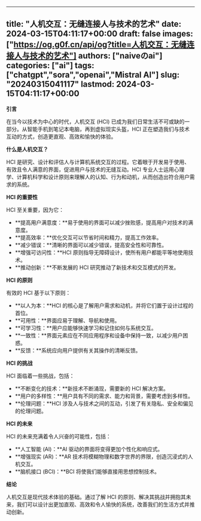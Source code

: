 
---
title: "人机交互：无缝连接人与技术的艺术"
date: 2024-03-15T04:11:17+00:00
draft: false
images: ["https://og.g0f.cn/api/og?title=人机交互：无缝连接人与技术的艺术"]
authors: ["naiveのai"]
categories: ["ai"]
tags: ["chatgpt","sora","openai","Mistral AI"]
slug: "20240315041117"
lastmod: 2024-03-15T04:11:17+00:00
---
**引言**

在当今以技术为中心的时代，人机交互 (HCI) 已成为我们日常生活不可或缺的一部分。从智能手机到笔记本电脑，再到虚拟现实头盔，HCI 正在塑造我们与技术互动的方式，创造更直观、高效和愉快的体验。

**什么是人机交互？**

HCI 是研究、设计和评估人与计算机系统交互的过程。它着眼于开发易于使用、有效且令人满意的界面，促进用户与技术的无缝互动。HCI 专业人士运用心理学、计算机科学和设计原则来理解人的认知、行为和动机，从而创造出符合用户需求的系统。

**HCI 的重要性**

HCI 至关重要，因为它：

* **提高用户满意度：**易于使用的界面可以减少挫败感，提高用户对技术的满意度。
* **提高效率：**优化交互可以节省时间和精力，提高工作效率。
* **减少错误：**清晰的界面可以减少错误，提高安全性和可靠性。
* **增强可访问性：**HCI 原则指导无障碍设计，使所有用户都能平等地使用技术。
* **推动创新：**不断发展的 HCI 研究推动了新技术和交互模式的开发。

**HCI 的原则**

有效的 HCI 基于以下原则：

* **以人为本：**HCI 的核心是了解用户需求和动机，并将它们置于设计过程的首位。
* **可用性：**界面应易于理解、导航和使用。
* **可学习性：**用户应能够快速学习和记住如何与系统交互。
* **一致性：**界面元素应在不同应用程序和设备中保持一致，以减少用户困惑。
* **反馈：**系统应向用户提供有关其操作的清晰反馈。

**HCI 的挑战**

HCI 面临着一些挑战，包括：

* **不断变化的技术：**新技术不断涌现，需要新的 HCI 解决方案。
* **用户的多样性：**用户具有不同的需求、能力和背景，需要考虑到多样性。
* **伦理问题：**HCI 涉及人与技术之间的互动，引发了有关隐私、安全和偏见的伦理问题。

**HCI 的未来**

HCI 的未来充满着令人兴奋的可能性，包括：

* **人工智能 (AI)：**AI 驱动的界面将变得更加个性化和响应式。
* **增强现实 (AR)：**AR 技术将模糊物理和数字世界的界限，创造沉浸式的人机交互。
* **脑机接口 (BCI)：**BCI 将使我们能够直接用思想控制技术。

**结论**

人机交互是现代技术体验的基础。通过了解 HCI 的原则、解决其挑战并拥抱其未来，我们可以设计出更加直观、高效和令人愉快的系统，改善我们的生活方式并推动创新。